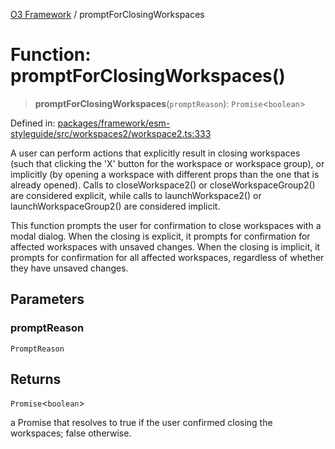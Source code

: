 [O3 Framework](../API.md) / promptForClosingWorkspaces

# Function: promptForClosingWorkspaces()

> **promptForClosingWorkspaces**(`promptReason`): `Promise`\<`boolean`\>

Defined in: [packages/framework/esm-styleguide/src/workspaces2/workspace2.ts:333](https://github.com/openmrs/openmrs-esm-core/blob/main/packages/framework/esm-styleguide/src/workspaces2/workspace2.ts#L333)

A user can perform actions that explicitly result in closing workspaces
(such that clicking the 'X' button for the workspace or workspace group), or 
implicitly (by opening a workspace with different props than the one that is already opened).
Calls to closeWorkspace2() or closeWorkspaceGroup2() are considered explicit, while calls 
to launchWorkspace2() or launchWorkspaceGroup2() are considered implicit.

This function prompts the user for confirmation to close workspaces with a modal dialog.
When the closing is explicit, it prompts for confirmation for affected workspaces with unsaved changes.
When the closing is implicit, it prompts for confirmation for all affected workspaces, regardless of
whether they have unsaved changes.

## Parameters

### promptReason

`PromptReason`

## Returns

`Promise`\<`boolean`\>

a Promise that resolves to true if the user confirmed closing the workspaces; false otherwise.
